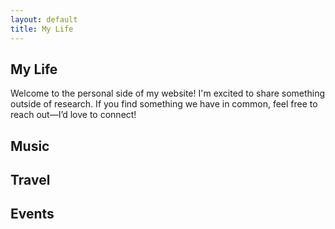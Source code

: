 ```yaml
---
layout: default
title: My Life
---
```

## My Life
Welcome to the personal side of my website! I'm excited to share something outside of research. If you find something we have in common, feel free to reach out—I’d love to connect!

## Music


## Travel


## Events
